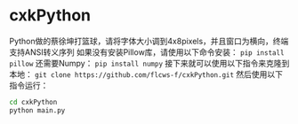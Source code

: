 # cxkPython
Python做的蔡徐坤打篮球，请将字体大小调到4x8pixels，并且窗口为横向，终端支持ANSI转义序列
如果没有安装Pillow库，请使用以下命令安装：
`pip install pillow`
还需要Numpy：
`pip install numpy`
接下来就可以使用以下指令来克隆到本地：
`git clone https://github.com/flcws-f/cxkPython.git`
然后使用以下指令运行：
```bash
cd cxkPython
python main.py
```
